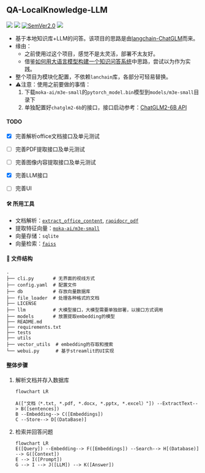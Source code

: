 ## QA-LocalKnowledge-LLM
<p>
    <a href=""><img src="https://img.shields.io/badge/Python->=3.6,<3.12-aff.svg"></a>
    <a href=""><img src="https://img.shields.io/badge/OS-Linux%2C%20Win%2C%20Mac-pink.svg"></a>
    <a href="https://semver.org/"><img alt="SemVer2.0" src="https://img.shields.io/badge/SemVer-2.0-brightgreen"></a>
    <a href="https://github.com/psf/black"><img src="https://img.shields.io/badge/code%20style-black-000000.svg"></a>
</p>

- 基于本地知识库+LLM的问答。该项目的思路是由[langchain-ChatGLM](https://github.com/imClumsyPanda/langchain-ChatGLM)而来。
- 缘由：
  - 之前使用过这个项目，感觉不是太灵活，部署不太友好。
  - 借鉴[如何用大语言模型构建一个知识问答系统](https://mp.weixin.qq.com/s/movaNCWjJGBaes6KxhpYpg)中思路，尝试以为作为实践。
- 整个项目为模块化配置，不依赖`lanchain`库，各部分可轻易替换。
- ⚠️注意：使用之前要做的事情：
  1. 下载`moka-ai/m3e-small`的`pytorch_model.bin`模型到`models/m3e-small`目录下
  2. 单独配置好`chatglm2-6b`的接口，接口启动参考：[ChatGLM2-6B API](https://github.com/THUDM/ChatGLM2-6B/blob/main/api.py)

#### TODO
- [x] 完善解析office文档接口及单元测试
- [ ] 完善PDF提取接口及单元测试
- [ ] 完善图像内容提取接口及单元测试
- [x] 完善LLM接口
- [ ] 完善UI


#### 🛠 所用工具
- 文档解析：[`extract_office_content`](https://github.com/SWHL/ExtractOfficeContent), [`rapidocr_pdf`](https://github.com/RapidAI/RapidOCRPDF)
- 提取特征向量：[`moka-ai/m3e-small`](https://huggingface.co/moka-ai/m3e-base)
- 向量存储：`sqlite`
- 向量检索：[`faiss`](https://github.com/facebookresearch/faiss)


#### 📂 文件结构
```text
.
├── cli.py       # 无界面的视线方式
├── config.yaml  # 配置文件
├── db           # 存放向量数据库
├── file_loader  # 处理各种格式的文档
├── LICENSE
├── llm          # 大模型接口，大模型需要单独部署，以接口方式调用
├── models       # 放置提取embedding的模型
├── README.md
├── requirements.txt
├── tests
├── utils
├── vector_utils  # embedding的存取和搜索
└── webui.py      # 基于streamlit的UI实现
```

#### 整体步骤
1. 解析文档并存入数据库
    ```mermaid
    flowchart LR

    A(["文档（*.txt, *.pdf, *.docx, *.pptx, *.excel）"]) --ExtractText--> B([sentences])
    B --Embedding--> C([Embeddings])
    C --Store--> D[(DataBase)]
    ```
2. 检索并回答问题
    ```mermaid
    flowchart LR
    E([Query]) --Embedding--> F([Embeddings]) --Search--> H[(Database)] --> G([Context])
    E --> I([Prompt])
    G --> I --> J([LLM]) --> K([Answer])
    ```
